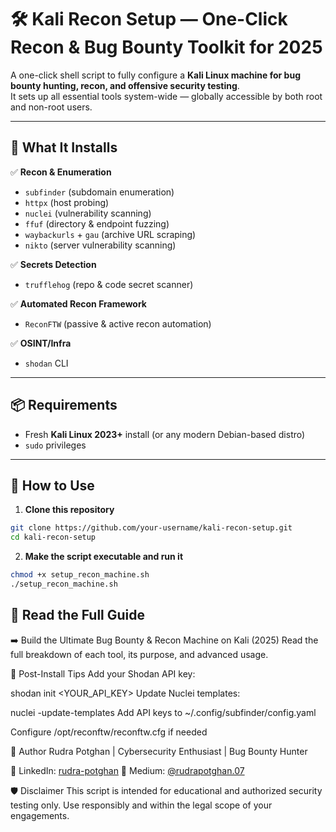 # 🛠️ Kali Recon Setup — One-Click Recon & Bug Bounty Toolkit for 2025

A one-click shell script to fully configure a **Kali Linux machine for bug bounty hunting, recon, and offensive security testing**.  
It sets up all essential tools system-wide — globally accessible by both root and non-root users.

---

## 🚀 What It Installs

✅ **Recon & Enumeration**
- `subfinder` (subdomain enumeration)
- `httpx` (host probing)
- `nuclei` (vulnerability scanning)
- `ffuf` (directory & endpoint fuzzing)
- `waybackurls` + `gau` (archive URL scraping)
- `nikto` (server vulnerability scanning)

✅ **Secrets Detection**
- `trufflehog` (repo & code secret scanner)

✅ **Automated Recon Framework**
- `ReconFTW` (passive & active recon automation)

✅ **OSINT/Infra**
- `shodan` CLI

---

## 📦 Requirements

- Fresh **Kali Linux 2023+** install (or any modern Debian-based distro)
- `sudo` privileges

---

## 🧩 How to Use

1. **Clone this repository**

```bash
git clone https://github.com/your-username/kali-recon-setup.git
cd kali-recon-setup
```

2. **Make the script executable and run it**

```bash
chmod +x setup_recon_machine.sh
./setup_recon_machine.sh
```

## 📖 Read the Full Guide
➡️ Build the Ultimate Bug Bounty & Recon Machine on Kali (2025)
Read the full breakdown of each tool, its purpose, and advanced usage.

📌 Post-Install Tips
Add your Shodan API key:

shodan init <YOUR_API_KEY>
Update Nuclei templates:

nuclei -update-templates
Add API keys to ~/.config/subfinder/config.yaml

Configure /opt/reconftw/reconftw.cfg if needed

🧠 Author
Rudra Potghan | Cybersecurity Enthusiast | Bug Bounty Hunter

🔗 LinkedIn: [rudra-potghan](https://www.linkedin.com/in/rudra-potghan/)
📜 Medium: [@rudrapotghan.07](https://medium.com/@rudrapotghan.07)

🛡️ Disclaimer
This script is intended for educational and authorized security testing only.
Use responsibly and within the legal scope of your engagements.
